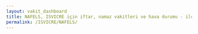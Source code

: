 ```yaml
---
layout: vakit_dashboard
title: NAFELS, ISVICRE için iftar, namaz vakitleri ve hava durumu - ilçe/eyalet seç
permalink: /ISVICRE/NAFELS/
---
```


<script type="text/javascript">
  var GLOBAL_COUNTRY = 'ISVICRE';
  var GLOBAL_CITY = 'NAFELS';
  var GLOBAL_STATE = '';
  var lat = 72;
  var lon = 21;
</script>
